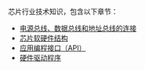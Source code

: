 芯片行业技术知识，包含以下章节：

- [电源总线、数据总线和地址总线的连接](技术知识篇/芯片/电源总线、数据总线和地址总线的连接.md)
- [芯片软硬件结构](技术知识篇/芯片/芯片软硬件结构.md)
- [应用编程接口（API）](技术知识篇/芯片/API.md)
- [硬件驱动程序](技术知识篇/芯片/硬件驱动程序.md)

